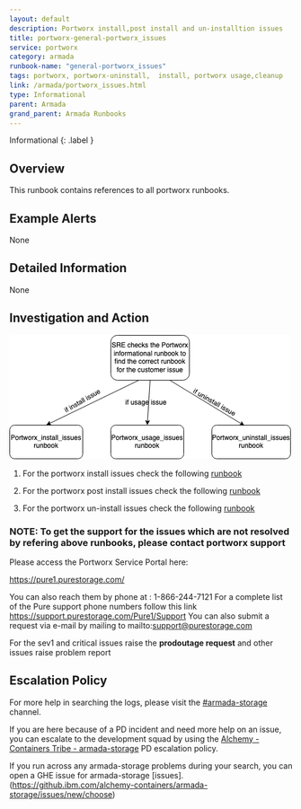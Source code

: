 ```yaml
---
layout: default
description: Portworx install,post install and un-installtion issues
title: portworx-general-portworx_issues
service: portworx
category: armada
runbook-name: "general-portworx_issues"
tags: portworx, portworx-uninstall,  install, portworx usage,cleanup
link: /armada/portworx_issues.html
type: Informational
parent: Armada
grand_parent: Armada Runbooks
---
```


Informational
{: .label }

## Overview

This runbook contains references to all portworx runbooks.

## Example Alerts

None
## Detailed Information

None

## Investigation and Action

   ![portworx runbook reference](images/portworx_runbook.png)

1. For the portworx  install issues check the following [runbook](https://pages.github.ibm.com/alchemy-conductors/documentation-pages/docs/runbooks/armada/portworx_install_issues.html)

2. For the portworx  post install issues check the following [runbook](https://pages.github.ibm.com/alchemy-conductors/documentation-pages/docs/runbooks/armada/portworx_usage_issues.html)

3. For the portworx  un-install issues check the following [runbook](https://pages.github.ibm.com/alchemy-conductors/documentation-pages/docs/runbooks/armada/portworx_uninstall_issues.html)


### NOTE: To get the support for the issues which are not resolved by refering above runbooks, please contact portworx support

   Please access the Portworx Service Portal here:

   https://pure1.purestorage.com/

   You can also reach them by phone at : 1-866-244-7121
   For a complete list of the Pure support phone numbers follow this link https://support.purestorage.com/Pure1/Support
   You can also submit a request via e-mail by mailing to mailto:support@purestorage.com

   For the sev1 and critical issues raise the **prodoutage request** and other issues raise problem report


##  Escalation Policy

   For more help in searching the logs, please visit the [#armada-storage](https://ibm-argonauts.slack.com/archives/C53P14PFE) channel.

   If you are here because of a PD incident and need more help on an issue, you can escalate to the development squad by
   using the [Alchemy - Containers Tribe - armada-storage](https://ibm.pagerduty.com/escalation_policies#P5B6A9G) PD
   escalation policy.

   If you run across any armada-storage problems during your search, you can open a GHE issue for armada-storage [issues].
   (https://github.ibm.com/alchemy-containers/armada-storage/issues/new/choose)
